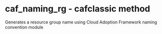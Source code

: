 # caf_naming_rg - cafclassic method

Generates a resource group name using Cloud Adoption Framework naming convention module 
